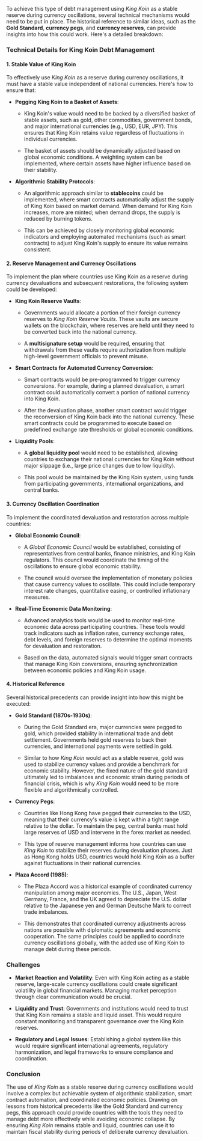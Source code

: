 To achieve this type of debt management using *King Koin* as a stable
reserve during currency oscillations, several technical mechanisms would
need to be put in place. The historical reference to similar ideas, such
as the **Gold Standard**, **currency pegs**, and **currency reserves**,
can provide insights into how this could work. Here\'s a detailed
breakdown:

### **Technical Details for King Koin Debt Management**

#### **1. Stable Value of King Koin**

To effectively use *King Koin* as a reserve during currency
oscillations, it must have a stable value independent of national
currencies. Here\'s how to ensure that:

-   **Pegging King Koin to a Basket of Assets**:

    -   King Koin's value would need to be backed by a diversified
        basket of stable assets, such as gold, other commodities,
        government bonds, and major international currencies (e.g., USD,
        EUR, JPY). This ensures that King Koin retains value regardless
        of fluctuations in individual currencies.

    -   The basket of assets should be dynamically adjusted based on
        global economic conditions. A weighting system can be
        implemented, where certain assets have higher influence based on
        their stability.

-   **Algorithmic Stability Protocols**:

    -   An algorithmic approach similar to **stablecoins** could be
        implemented, where smart contracts automatically adjust the
        supply of King Koin based on market demand. When demand for King
        Koin increases, more are minted; when demand drops, the supply
        is reduced by burning tokens.

    -   This can be achieved by closely monitoring global economic
        indicators and employing automated mechanisms (such as smart
        contracts) to adjust King Koin\'s supply to ensure its value
        remains consistent.

#### **2. Reserve Management and Currency Oscillations**

To implement the plan where countries use King Koin as a reserve during
currency devaluations and subsequent restorations, the following system
could be developed:

-   **King Koin Reserve Vaults**:

    -   Governments would allocate a portion of their foreign currency
        reserves to *King Koin Reserve Vaults*. These vaults are secure
        wallets on the blockchain, where reserves are held until they
        need to be converted back into the national currency.

    -   A **multisignature setup** would be required, ensuring that
        withdrawals from these vaults require authorization from
        multiple high-level government officials to prevent misuse.

-   **Smart Contracts for Automated Currency Conversion**:

    -   Smart contracts would be pre-programmed to trigger currency
        conversions. For example, during a planned devaluation, a smart
        contract could automatically convert a portion of national
        currency into King Koin.

    -   After the devaluation phase, another smart contract would
        trigger the reconversion of King Koin back into the national
        currency. These smart contracts could be programmed to execute
        based on predefined exchange rate thresholds or global economic
        conditions.

-   **Liquidity Pools**:

    -   A **global liquidity pool** would need to be established,
        allowing countries to exchange their national currencies for
        King Koin without major slippage (i.e., large price changes due
        to low liquidity).

    -   This pool would be maintained by the King Koin system, using
        funds from participating governments, international
        organizations, and central banks.

#### **3. Currency Oscillation Coordination**

To implement the coordinated devaluation and restoration across multiple
countries:

-   **Global Economic Council**:

    -   A *Global Economic Council* would be established, consisting of
        representatives from central banks, finance ministries, and King
        Koin regulators. This council would coordinate the timing of the
        oscillations to ensure global economic stability.

    -   The council would oversee the implementation of monetary
        policies that cause currency values to oscillate. This could
        include temporary interest rate changes, quantitative easing, or
        controlled inflationary measures.

-   **Real-Time Economic Data Monitoring**:

    -   Advanced analytics tools would be used to monitor real-time
        economic data across participating countries. These tools would
        track indicators such as inflation rates, currency exchange
        rates, debt levels, and foreign reserves to determine the
        optimal moments for devaluation and restoration.

    -   Based on the data, automated signals would trigger smart
        contracts that manage King Koin conversions, ensuring
        synchronization between economic policies and King Koin usage.

#### **4. Historical Reference**

Several historical precedents can provide insight into how this might be
executed:

-   **Gold Standard (1870s-1930s)**:

    -   During the Gold Standard era, major currencies were pegged to
        gold, which provided stability in international trade and debt
        settlement. Governments held gold reserves to back their
        currencies, and international payments were settled in gold.

    -   Similar to how *King Koin* would act as a stable reserve, gold
        was used to stabilize currency values and provide a benchmark
        for economic stability. However, the fixed nature of the gold
        standard ultimately led to imbalances and economic strain during
        periods of financial crisis, which is why *King Koin* would need
        to be more flexible and algorithmically controlled.

-   **Currency Pegs**:

    -   Countries like Hong Kong have pegged their currencies to the
        USD, meaning that their currency\'s value is kept within a tight
        range relative to the dollar. To maintain the peg, central banks
        must hold large reserves of USD and intervene in the forex
        market as needed.

    -   This type of reserve management informs how countries can use
        *King Koin* to stabilize their reserves during devaluation
        phases. Just as Hong Kong holds USD, countries would hold King
        Koin as a buffer against fluctuations in their national
        currencies.

-   **Plaza Accord (1985)**:

    -   The Plaza Accord was a historical example of coordinated
        currency manipulation among major economies. The U.S., Japan,
        West Germany, France, and the UK agreed to depreciate the U.S.
        dollar relative to the Japanese yen and German Deutsche Mark to
        correct trade imbalances.

    -   This demonstrates that coordinated currency adjustments across
        nations are possible with diplomatic agreements and economic
        cooperation. The same principles could be applied to coordinate
        currency oscillations globally, with the added use of King Koin
        to manage debt during these periods.

### **Challenges**

-   **Market Reaction and Volatility**: Even with King Koin acting as a
    stable reserve, large-scale currency oscillations could create
    significant volatility in global financial markets. Managing market
    perception through clear communication would be crucial.

-   **Liquidity and Trust**: Governments and institutions would need to
    trust that King Koin remains a stable and liquid asset. This would
    require constant monitoring and transparent governance over the King
    Koin reserves.

-   **Regulatory and Legal Issues**: Establishing a global system like
    this would require significant international agreements, regulatory
    harmonization, and legal frameworks to ensure compliance and
    coordination.

### **Conclusion**

The use of *King Koin* as a stable reserve during currency oscillations
would involve a complex but achievable system of algorithmic
stabilization, smart contract automation, and coordinated economic
policies. Drawing on lessons from historical precedents like the Gold
Standard and currency pegs, this approach could provide countries with
the tools they need to manage debt more effectively while avoiding
economic collapse. By ensuring *King Koin* remains stable and liquid,
countries can use it to maintain fiscal stability during periods of
deliberate currency devaluation.
